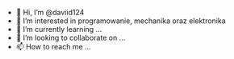 - 👋 Hi, I’m @daviid124
- 👀 I’m interested in programowanie, mechanika oraz elektronika
- 🌱 I’m currently learning ...
- 💞️ I’m looking to collaborate on ...
- 📫 How to reach me ...

<!---
daviid124/daviid124 is a ✨ special ✨ repository because its `README.md` (this file) appears on your GitHub profile.
You can click the Preview link to take a look at your changes.
--->
